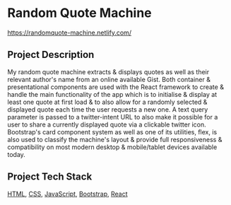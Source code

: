 # Random Quote Machine

https://randomquote-machine.netlify.com/

## Project Description
My random quote machine extracts & displays quotes as well as their relevant author's name from an online available Gist. Both container & presentational components are used with the React framework to create & handle the main functionality of the app which is to initialise & display at least one quote at first load & to also allow for a randomly selected & displayed quote each time the user requests a new one. A text query parameter is passed to a twitter-intent URL to also make it possible for a user to share a currently displayed quote via a clickable twitter icon. Bootstrap's card component system as well as one of its utilities, flex, is also used to classify the machine's layout & provide full responsiveness & compatibility on most modern desktop & mobile/tablet devices available today. 

## Project Tech Stack 
[HTML](https://www.w3schools.com/html/),
[CSS](https://www.w3schools.com/css/),
[JavaScript](https://www.w3schools.com/js/),
[Bootstrap](https://getbootstrap.com/), 
[React](https://reactjs.org/)

